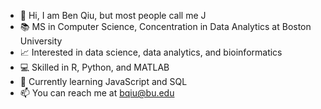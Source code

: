 - 👋 Hi, I am Ben Qiu, but most people call me J
- 📚 MS in Computer Science, Concentration in Data Analytics at Boston University
- 📈 Interested in data science, data analytics, and bioinformatics
- 💻 Skilled in R, Python, and MATLAB
- 🌱 Currently learning JavaScript and SQL
- 📫 You can reach me at bqiu@bu.edu
